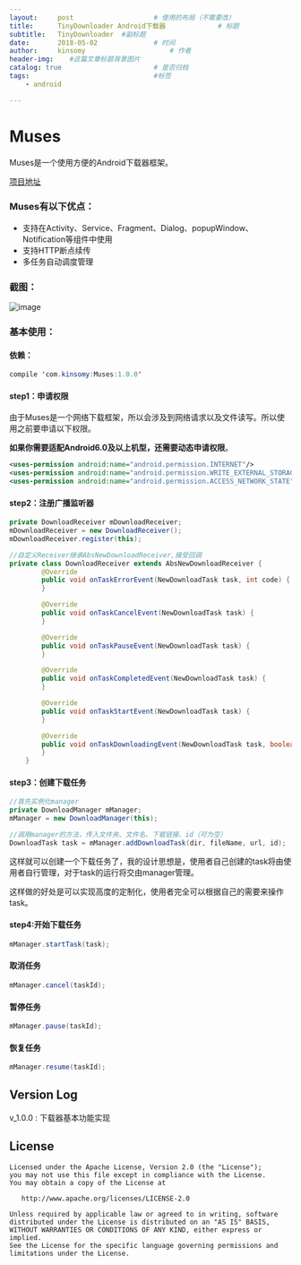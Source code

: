 ```yaml
---
layout:     post                    # 使用的布局（不需要改）
title:      TinyDownloader Android下载器             # 标题 
subtitle:   TinyDownloader  #副标题
date:       2018-05-02              # 时间
author:     kinsomy                     # 作者
header-img:    #这篇文章标题背景图片
catalog: true                       # 是否归档
tags:                               #标签   
    - android

---
```


# Muses
Muses是一个使用方便的Android下载器框架。

[项目地址](https://github.com/KinsomyJS/Muses)

### Muses有以下优点：

* 支持在Activity、Service、Fragment、Dialog、popupWindow、Notification等组件中使用
* 支持HTTP断点续传
* 多任务自动调度管理

### 截图：

![image](http://upload-images.jianshu.io/upload_images/2481737-44ee3d6a39c95d4d?imageMogr2/auto-orient/strip%7CimageView2/2/w/1240)


### 基本使用：
#### 依赖：
```java
compile 'com.kinsomy:Muses:1.0.0'
```
#### step1：申请权限
由于Muses是一个网络下载框架，所以会涉及到网络请求以及文件读写。所以使用之前要申请以下权限。

**如果你需要适配Android6.0及以上机型，还需要动态申请权限**。

```xml
<uses-permission android:name="android.permission.INTERNET"/>
<uses-permission android:name="android.permission.WRITE_EXTERNAL_STORAGE"/>
<uses-permission android:name="android.permission.ACCESS_NETWORK_STATE"/>
```

#### step2：注册广播监听器

```java
private DownloadReceiver mDownloadReceiver;
mDownloadReceiver = new DownloadReceiver();
mDownloadReceiver.register(this);

//自定义Receiver继承AbsNewDownloadReceiver,接受回调
private class DownloadReceiver extends AbsNewDownloadReceiver {
		@Override
		public void onTaskErrorEvent(NewDownloadTask task, int code) {
		}

		@Override
		public void onTaskCancelEvent(NewDownloadTask task) {
		}

		@Override
		public void onTaskPauseEvent(NewDownloadTask task) {
		}

		@Override
		public void onTaskCompletedEvent(NewDownloadTask task) {
		}

		@Override
		public void onTaskStartEvent(NewDownloadTask task) {
		}

		@Override
		public void onTaskDownloadingEvent(NewDownloadTask task, boolean showProgress) {
		}
	}
```

#### step3：创建下载任务

```java
//首先实例化manager
private DownloadManager mManager;
mManager = new DownloadManager(this);

//调用manager的方法，传入文件夹、文件名、下载链接、id（可为空）
DownloadTask task = mManager.addDownloadTask(dir, fileName, url, id);
```
这样就可以创建一个下载任务了，我的设计思想是，使用者自己创建的task将由使用者自行管理，对于task的运行将交由manager管理。

这样做的好处是可以实现高度的定制化，使用者完全可以根据自己的需要来操作task。


#### step4:开始下载任务

```java
mManager.startTask(task);

```
#### 取消任务

```java
mManager.cancel(taskId);
```

#### 暂停任务

```java
mManager.pause(taskId);
```

#### 恢复任务

```java
mManager.resume(taskId);
```

Version Log
-------
v_1.0.0 : 下载器基本功能实现

License
-------

    Licensed under the Apache License, Version 2.0 (the "License");
    you may not use this file except in compliance with the License.
    You may obtain a copy of the License at

       http://www.apache.org/licenses/LICENSE-2.0

    Unless required by applicable law or agreed to in writing, software
    distributed under the License is distributed on an "AS IS" BASIS,
    WITHOUT WARRANTIES OR CONDITIONS OF ANY KIND, either express or implied.
    See the License for the specific language governing permissions and
    limitations under the License.